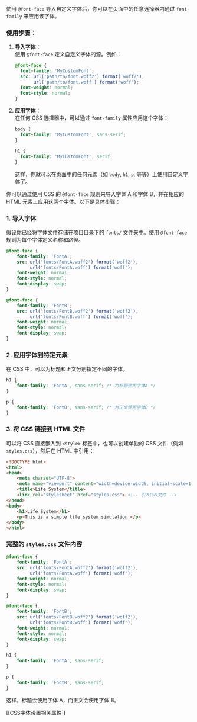 
使用 `@font-face` 导入自定义字体后，你可以在页面中的任意选择器内通过 `font-family` 来应用该字体。
### 使用步骤：

1. **导入字体**：  
    使用 `@font-face` 定义自定义字体的源。例如：
    
    ```css
    @font-face {
      font-family: 'MyCustomFont';
      src: url('path/to/font.woff2') format('woff2'),
           url('path/to/font.woff') format('woff');
      font-weight: normal;
      font-style: normal;
    }
    ```
    
2. **应用字体**：  
    在任何 CSS 选择器中，可以通过 `font-family` 属性应用这个字体：
    
    ```css
    body {
      font-family: 'MyCustomFont', sans-serif;
    }
    
    h1 {
      font-family: 'MyCustomFont', serif;
    }
    ```
    
    这样，你就可以在页面中的任何元素（如 `body`, `h1`, `p`, 等等）上使用自定义字体了。
    


你可以通过使用 CSS 的 `@font-face` 规则来导入字体 A 和字体 B，并在相应的 HTML 元素上应用这两个字体。以下是具体步骤：

### 1. 导入字体
假设你已经将字体文件存储在项目目录下的 `fonts/` 文件夹中。使用 `@font-face` 规则为每个字体定义名称和路径。

```css
@font-face {
    font-family: 'FontA';
    src: url('fonts/FontA.woff2') format('woff2'),
         url('fonts/FontA.woff') format('woff');
    font-weight: normal;
    font-style: normal;
    font-display: swap;
}

@font-face {
    font-family: 'FontB';
    src: url('fonts/FontB.woff2') format('woff2'),
         url('fonts/FontB.woff') format('woff');
    font-weight: normal;
    font-style: normal;
    font-display: swap;
}
```

### 2. 应用字体到特定元素
在 CSS 中，可以为标题和正文分别指定不同的字体。

```css
h1 {
    font-family: 'FontA', sans-serif; /* 为标题使用字体A */
}

p {
    font-family: 'FontB', sans-serif; /* 为正文使用字体B */
}
```

### 3. 将 CSS 链接到 HTML 文件
可以将 CSS 直接嵌入到 `<style>` 标签中，也可以创建单独的 CSS 文件（例如 `styles.css`），然后在 HTML 中引用：

```html
<!DOCTYPE html>
<html>
<head>
    <meta charset="UTF-8">
    <meta name="viewport" content="width=device-width, initial-scale=1.0">
    <title>Life System</title>
    <link rel="stylesheet" href="styles.css"> <!-- 引入CSS文件 -->
</head>
<body>
    <h1>Life System</h1>
    <p>This is a simple life system simulation.</p>
</body>
</html>
```

### 完整的 `styles.css` 文件内容
```css
@font-face {
    font-family: 'FontA';
    src: url('fonts/FontA.woff2') format('woff2'),
         url('fonts/FontA.woff') format('woff');
    font-weight: normal;
    font-style: normal;
    font-display: swap;
}

@font-face {
    font-family: 'FontB';
    src: url('fonts/FontB.woff2') format('woff2'),
         url('fonts/FontB.woff') format('woff');
    font-weight: normal;
    font-style: normal;
    font-display: swap;
}

h1 {
    font-family: 'FontA', sans-serif;
}

p {
    font-family: 'FontB', sans-serif;
}
```

这样，标题会使用字体 A，而正文会使用字体 B。

[[CSS字体设置相关属性]]

